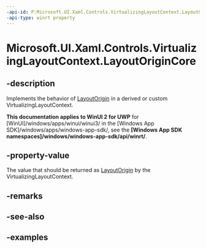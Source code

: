 ```yaml
---
-api-id: P:Microsoft.UI.Xaml.Controls.VirtualizingLayoutContext.LayoutOriginCore
-api-type: winrt property
---
```


# Microsoft.UI.Xaml.Controls.VirtualizingLayoutContext.LayoutOriginCore

<!--
protected virtual Windows.Foundation.Point LayoutOriginCore { get; set; }
-->

## -description

Implements the behavior of [LayoutOrigin](virtualizinglayoutcontext_layoutorigin.md) in a derived or custom VirtualizingLayoutContext.

**This documentation applies to WinUI 2 for UWP** for [WinUI]/windows/apps/winui/winui3/ in the [Windows App SDK]/windows/apps/windows-app-sdk/, see the **[Windows App SDK namespaces]/windows/windows-app-sdk/api/winrt/**.

## -property-value

The value that should be returned as [LayoutOrigin](virtualizinglayoutcontext_layoutorigin.md) by the VirtualizingLayoutContext.

## -remarks

## -see-also

## -examples

